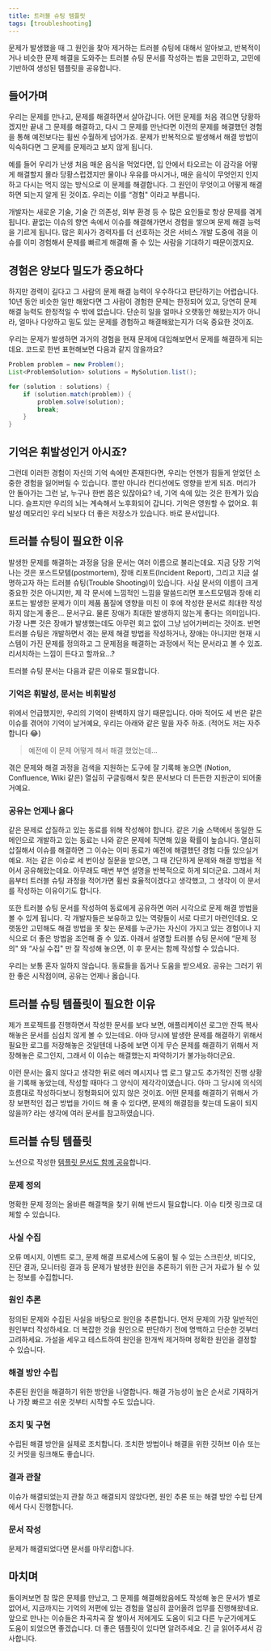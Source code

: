 ```yaml
---
title: 트러블 슈팅 템플릿
tags: [troubleshooting]
---
```

문제가 발생했을 때 그 원인을 찾아 제거하는 트러블 슈팅에 대해서 알아보고, 반복적이거나 비슷한 문제 해결을 도와주는 트러블 슈팅 문서를 작성하는 법을 고민하고, 고민에 기반하여 생성된 템플릿을 공유합니다.

<!--truncate-->

## 들어가며

우리는 문제를 만나고, 문제를 해결하면서 살아갑니다. 어떤 문제를 처음 겪으면 당황하겠지만 끝내 그 문제를 해결하고, 다시 그 문제를 만난다면 이전의 문제를 해결했던 경험을 통해 예전보다는 휠씬 수월하게 넘어가죠. 문제가 반복적으로 발생해서 해결 방법이 익숙하다면 그 문제를 문제라고 보지 않게 됩니다.

예를 들어 우리가 난생 처음 매운 음식을 먹었다면, 입 안에서 타오르는 이 감각을 어떻게 해결할지 몰라 당황스럽겠지만 물이나 우유를 마시거나, 매운 음식이 무엇인지 인지하고 다시는 먹지 않는 방식으로 이 문제를 해결합니다. 그 원인이 무엇이고 어떻게 해결하면 되는지 알게 된 것이죠. 우리는 이를 “경험" 이라고 부릅니다.

개발자는 새로운 기술, 기술 간 의존성, 외부 환경 등 수 많은 요인들로 항상 문제를 겪게 됩니다. 끝없는 이슈의 향연 속에서 이슈를 해결해가면서 경험을 쌓으며 문제 해결 능력을 기르게 됩니다. 많은 회사가 경력자를 더 선호하는 것은 서비스 개발 도중에 겪을 이슈를 이미 경험해서 문제를 빠르게 해결해 줄 수 있는 사람을 기대하기 때문이겠지요.

## 경험은 양보다 밀도가 중요하다

하지만 경력이 길다고 그 사람의 문제 해결 능력이 우수하다고 판단하기는 어렵습니다. 10년 동안 비슷한 일만 해왔다면 그 사람이 경험한 문제는 한정되어 있고, 당연히 문제 해결 능력도 한정적일 수 밖에 없습니다. 단순히 일을 얼마나 오랫동안 해왔는지가 아니라, 얼마나 다양하고 밀도 있는 문제를 경험하고 해결해왔는지가 더욱 중요한 것이죠.

우리는 문제가 발생하면 과거의 경험을 현재 문제에 대입해보면서 문제를 해결하게 되는데요. 코드로 한번 표현해보면 다음과 같지 않을까요?

```java
Problem problem = new Problem();
List<ProblemSolution> solutions = MySolution.list();

for (solution : solutions) {
	if (solution.match(problem)) {
		problem.solve(solution);
		break;
	}
}
```

## 기억은 휘발성인거 아시죠?

그런데 이러한 경험이 자신의 기억 속에만 존재한다면, 우리는 언젠가 힘들게 얻었던 소중한 경험을 잃어버릴 수 있습니다. 뿐만 아니라 컨디션에도 영향을 받게 되죠. 머리가 안 돌아가는 그런 날, 누구나 한번 쯤은 있잖아요? 네, 기억 속에 있는 것은 한계가 있습니다. 슬프지만 우리의 뇌는 계속해서 노후화되어 갑니다. 기억은 영원할 수 없어요. 휘발성 메모리인 우리 뇌보다 더 좋은 저장소가 있습니다. 바로 문서입니다.

## 트러블 슈팅이 필요한 이유

발생한 문제를 해결하는 과정을 담을 문서는 여러 이름으로 불리는데요. 지금 당장 기억나는 것은 포스트모템(postmortem), 장애 리포트(Incident Report), 그리고 지금 설명하고자 하는 트러블 슈팅(Trouble Shooting)이 있습니다. 사실 문서의 이름이 크게 중요한 것은 아니지만, 제 각 문서에 느낌적인 느낌을 말씀드리면 포스트모템과 장애 리포트는 발생한 문제가 이미 제품 품질에 영향을 미친 이 후에 작성한 문서로 최대한 작성하지 않는게 좋은… 문서구요. 물론 장애가 최대한 발생하지 않는게 좋다는 의미입니다. 가장 나쁜 것은 장애가 발생했는데도 아무런 회고 없이 그냥 넘어가버리는 것이죠. 반면 트러블 슈팅은 개발하면서 겪는 문제 해결 방법을 작성하거나, 장애는 아니지만 현재 시스템이 가진 문제를 정의하고 그 문제점을 해결하는 과정에서 적는 문서라고 볼 수 있죠. 리서치하는 느낌이 든다고 할까요…?

트러블 슈팅 문서는 다음과 같은 이유로 필요합니다.

### 기억은 휘발성, 문서는 비휘발성

위에서 언급했지만, 우리의 기억이 완벽하지 않기 때문입니다. 아마 적어도 세 번은 같은 이슈를 겪어야 기억이 날거예요, 우리는 아래와 같은 말을 자주 하죠. (적어도 저는 자주 합니다 😂)

> 예전에 이 문제 어떻게 해서 해결 했었는데…
>

겪은 문제와 해결 과정을 검색을 지원하는 도구에 잘 기록해 놓으면 (Notion, Confluence, Wiki 같은) 열심히 구글링해서 찾은 문서보다 더 든든한 지원군이 되어줄거예요.

### 공유는 언제나 옳다

같은 문제로 삽질하고 있는 동료를 위해 작성해야 합니다. 같은 기술 스택에서 동일한 도메인으로 개발하고 있는 동료는 나와 같은 문제에 직면해 있을 확률이 높습니다. 열심히 삽질해서 이슈를 해결하면 그 이슈는 이미 동료가 예전에 해결했던 경험 다들 있으실거예요. 저는 같은 이슈로 세 번이상 질문을 받으면, 그 때 간단하게 문제와 해결 방법을 적어서 공유해왔는데요. 아무래도 매번 부연 설명을 반복적으로 하게 되더군요. 그래서 처음부터 트러블 슈팅 과정을 적어가면 휠씬 효율적이겠다고 생각했고, 그 생각이 이 문서를 작성하는 이유이기도 합니다.

또한 트러블 슈팅 문서를 작성하여 동료에게 공유하면 여러 시각으로 문제 해결 방법을 볼 수 있게 됩니다. 각 개발자들은 보유하고 있는 역량들이 서로 다르기 마련인데요. 오랫동안 고민해도 해결 방법을 못 찾는 문제를 누군가는  자신이 가지고 있는 경험이나 지식으로 더 좋은 방법을 조언해 줄 수 있죠. 아래서 설명할 트러블 슈팅 문서에 “문제 정의" 와 “사실 수집" 만 잘 작성해 놓으면, 이 후 문서는 함께 작성할 수 있습니다.

우리는 보통 혼자 일하지 않습니다. 동료들을 돕거나 도움을 받으세요. 공유는 그러기 위한 좋은 시작점이며, 공유는 언제나 옳습니다.

## 트러블 슈팅 템플릿이 필요한 이유

제가 프로젝트를 진행하면서 작성한 문서를 보다 보면, 애플리케이션 로그만 잔뜩 복사해놓은 문서를 심심치 않게 볼 수 있는데요. 아마 당시에 발생한 문제를 해결하기 위해서 필요한 로그를 저장해놓은 것일텐데 나중에 보면 이게 무슨 문제를 해결하기 위해서 저장해놓은 로그인지, 그래서 이 이슈는 해결했는지 파악하기가 불가능하더군요.

이런 문서는 옳지 않다고 생각한 뒤로 에러 메시지나 앱 로그 말고도 추가적인 진행 상황을 기록해 놓았는데, 작성할 때마다 그 양식이 제각각이였습니다. 아마 그 당시에 의식의 흐름대로 작성하다보니 정형화되어 있지 않은 것이죠. 어떤 문제를 해결하기 위해서 가장 보편적인 접근 방법을 가이드 해 줄 수 있다면, 문제의 해결점을 찾는데 도움이 되지 않을까? 라는 생각에 여러 문서를 참고하였습니다.

## 트러블 슈팅 템플릿

노션으로 작성한 [템플릿 문서도 함께 공유](https://www.notion.so/New-Trouble-Shooting-26140134bfc04617a6362e518ebe1767)합니다.

### 문제 정의

명확한 문제 정의는 올바른 해결책을 찾기 위해 반드시 필요합니다. 이슈 티켓 링크로 대체할 수 있습니다.

### 사실 수집

오류 메시지, 이벤트 로그, 문제 해결 프로세스에 도움이 될 수 있는 스크린샷, 비디오, 진단 결과, 모니터링 결과 등 문제가 발생한 원인을 추론하기 위한 근거 자료가 될 수 있는 정보를 수집합니다.

### 원인 추론

정의된 문제와 수집된 사실을 바탕으로 원인을 추론합니다. 먼저 문제의 가장 일반적인 원인부터 작성하세요. 더 복잡한 것을 원인으로 판단하기 전에 명백하고 단순한 것부터 고려하세요. 가설을 세우고 테스트하여 원인을 한개씩 제거하며 정확한 원인을 결정할 수 있습니다.

### 해결 방안 수립

추론된 원인을 해결하기 위한 방안을 나열합니다. 해결 가능성이 높은 순서로 기재하거나 가장 빠르고 쉬운 것부터 시작할 수도 있습니다.

### 조치 및 구현

수립된 해결 방안을 실제로 조치합니다. 조치한 방법이나 해결을 위한 깃허브 이슈 또는 깃 커밋을 링크해도 좋습니다.

### 결과 관찰

이슈가 해결되었는지 관찰 하고 해결되지 않았다면, 원인 추론 또는 해결 방안 수립 단계에서 다시 진행합니다.

### 문서 작성

문제가 해결되었다면 문서를 마무리합니다.

## 마치며

돌이켜보면 참 많은 문제를 만났고, 그 문제를 해결해왔음에도 작성해 놓은 문서가 별로 없어서, 지금까지는 기억의 저편에 있는 경험을 열심히 끌어올려 업무를 진행해왔네요. 앞으로 만나는 이슈들은 차곡차곡 잘 쌓아서 저에게도 도움이 되고 다른 누군가에게도 도움이 되었으면 좋겠습니다. 더 좋은 템플릿이 있다면 알려주세요. 긴 글 읽어주셔서 감사합니다.